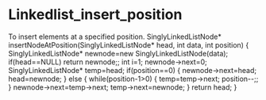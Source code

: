 # Linkedlist_insert_position
To insert elements at a specified position.
SinglyLinkedListNode* insertNodeAtPosition(SinglyLinkedListNode* head, int data, int position) {
SinglyLinkedListNode* newnode=new SinglyLinkedListNode(data);
if(head==NULL)
return newnode;;
int i=1;
newnode->next=0;
SinglyLinkedListNode* temp=head;
if(position==0)
{
    newnode->next=head;
    head=newnode;
}
else {
while(position-1>0)
{
    temp=temp->next;
    position--;;
}
newnode->next=temp->next;
temp->next=newnode;
}
return head;
}
